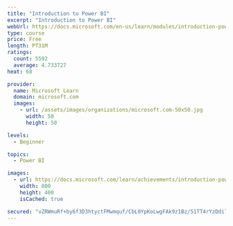```yaml
---
title: "Introduction to Power BI"
excerpt: "Introduction to Power BI"
webUrl: https://docs.microsoft.com/en-us/learn/modules/introduction-power-bi/
type: course
price: Free
length: PT31M
ratings:
  count: 5592
  average: 4.733727
heat: 68

provider:
  name: Microsoft Learn
  domain: microsoft.com
  images:
    - url: /assets/images/organizations/microsoft.com-50x50.jpg
      width: 50
      height: 50

levels:
  - Beginner

topics:
  - Power BI

images:
  - url: https://docs.microsoft.com/learn/achievements/introduction-power-bi-social.png
    width: 800
    height: 400
    isCached: true

secured: "vZRWmuRf+by6f3D3htyctFMwmquf/CbL0YpKoLwgFAk9z1Bz/51TT4rYzDdilckLBzSPYxtwryI2AM/hNESQovcVrptgJ5oRcZez7xJxIArfH38zhajfohhd6JBKPxADC8iYCwSUwEiBkSNUTBCQcscwAvWXvcwSU067bXfi95lrd4yMPBr8WN8iNO542ibY4mAznqwuECO+WiOXUdjFOCz1dRjM2SsnT2WOfojuqhVBYC/RE/bQNk9i94eg5i1OHJZ9GxekAWK1aq7NiL2s5bb91LVusqXLfHUY2E+LXoK3sRhAIonNROiIOJEpisLG28nfRguzBQ1+xYgiCCs/Dg3dZ8NwU1wkLwL1s2U3Nv00BiKksH3bYV2I5f03OFmn0RXmuC9N4M6kHMmNyGqSd/DLq7C92/Gszlg965r5wY0=;T4xIvUyyDNDqI8XKwmJrOg=="
---
```


